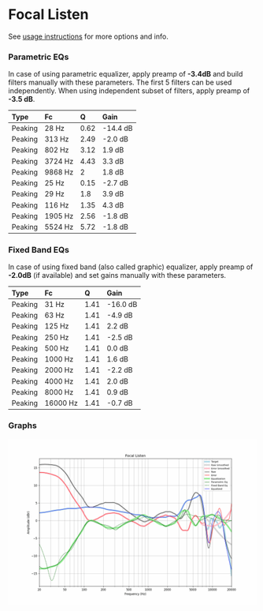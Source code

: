 # Focal Listen
See [usage instructions](https://github.com/jaakkopasanen/AutoEq#usage) for more options and info.

### Parametric EQs
In case of using parametric equalizer, apply preamp of **-3.4dB** and build filters manually
with these parameters. The first 5 filters can be used independently.
When using independent subset of filters, apply preamp of **-3.5 dB**.

| Type    | Fc      |    Q | Gain     |
|:--------|:--------|:-----|:---------|
| Peaking | 28 Hz   | 0.62 | -14.4 dB |
| Peaking | 313 Hz  | 2.49 | -2.0 dB  |
| Peaking | 802 Hz  | 3.12 | 1.9 dB   |
| Peaking | 3724 Hz | 4.43 | 3.3 dB   |
| Peaking | 9868 Hz | 2    | 1.8 dB   |
| Peaking | 25 Hz   | 0.15 | -2.7 dB  |
| Peaking | 29 Hz   | 1.8  | 3.9 dB   |
| Peaking | 116 Hz  | 1.35 | 4.3 dB   |
| Peaking | 1905 Hz | 2.56 | -1.8 dB  |
| Peaking | 5524 Hz | 5.72 | -1.8 dB  |

### Fixed Band EQs
In case of using fixed band (also called graphic) equalizer, apply preamp of **-2.0dB**
(if available) and set gains manually with these parameters.

| Type    | Fc       |    Q | Gain     |
|:--------|:---------|:-----|:---------|
| Peaking | 31 Hz    | 1.41 | -16.0 dB |
| Peaking | 63 Hz    | 1.41 | -4.9 dB  |
| Peaking | 125 Hz   | 1.41 | 2.2 dB   |
| Peaking | 250 Hz   | 1.41 | -2.5 dB  |
| Peaking | 500 Hz   | 1.41 | 0.0 dB   |
| Peaking | 1000 Hz  | 1.41 | 1.6 dB   |
| Peaking | 2000 Hz  | 1.41 | -2.2 dB  |
| Peaking | 4000 Hz  | 1.41 | 2.0 dB   |
| Peaking | 8000 Hz  | 1.41 | 0.9 dB   |
| Peaking | 16000 Hz | 1.41 | -0.7 dB  |

### Graphs
![](./Focal%20Listen.png)